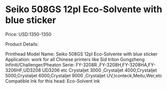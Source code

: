 # Seiko 508GS 12pl Eco-Solvente with blue sticker

Price: USD:1350-1350

Product Details:

Printhead Model Name: Seiko 508GS 12pl Eco-Solvente with blue sticker
Application: work for all Chinese printers like Sid triton Gongzheng
Infiniti/Challenger/Pheaton Serie: FY-3208R ,FY-3208H,FY-3208HA,FY-3206HF,UD3208 UD3206 etc
Crystaljet 3000 ,Crystaljet 4000,Crystaljet 5000,Crystaljet 6000,Crystaljet 9000 ,Crystaljet UV,Iconteck,Meitu,Wer,etc
Compatible Ink for this head: Eco-Solvent ink
